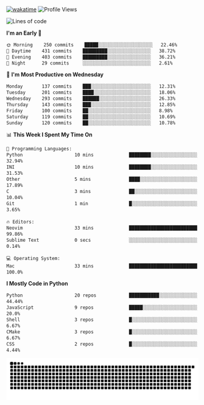 [![wakatime](https://wakatime.com/badge/user/b920b284-3cde-4cd4-b72e-f7f22d050b16.svg)](https://wakatime.com/@b920b284-3cde-4cd4-b72e-f7f22d050b16)
![Profile Views](http://img.shields.io/badge/Profile%20Views-4586-blue)
<!--START_SECTION:waka-->
![Lines of code](https://img.shields.io/badge/From%20Hello%20World%20I%27ve%20Written--774%20Thousand%20lines%20of%20code-blue)

**I'm an Early 🐤** 

```text
🌞 Morning    250 commits    █████░░░░░░░░░░░░░░░░░░░░   22.46% 
🌆 Daytime    431 commits    █████████░░░░░░░░░░░░░░░░   38.72% 
🌃 Evening    403 commits    █████████░░░░░░░░░░░░░░░░   36.21% 
🌙 Night      29 commits     ░░░░░░░░░░░░░░░░░░░░░░░░░   2.61%

```
📅 **I'm Most Productive on Wednesday** 

```text
Monday       137 commits    ███░░░░░░░░░░░░░░░░░░░░░░   12.31% 
Tuesday      201 commits    ████░░░░░░░░░░░░░░░░░░░░░   18.06% 
Wednesday    293 commits    ██████░░░░░░░░░░░░░░░░░░░   26.33% 
Thursday     143 commits    ███░░░░░░░░░░░░░░░░░░░░░░   12.85% 
Friday       100 commits    ██░░░░░░░░░░░░░░░░░░░░░░░   8.98% 
Saturday     119 commits    ██░░░░░░░░░░░░░░░░░░░░░░░   10.69% 
Sunday       120 commits    ██░░░░░░░░░░░░░░░░░░░░░░░   10.78%

```


📊 **This Week I Spent My Time On** 

```text
💬 Programming Languages: 
Python                   10 mins             ████████░░░░░░░░░░░░░░░░░   32.94% 
INI                      10 mins             ████████░░░░░░░░░░░░░░░░░   31.53% 
Other                    5 mins              ████░░░░░░░░░░░░░░░░░░░░░   17.89% 
C                        3 mins              ██░░░░░░░░░░░░░░░░░░░░░░░   10.04% 
Git                      1 min               █░░░░░░░░░░░░░░░░░░░░░░░░   3.65%

🔥 Editors: 
Neovim                   33 mins             █████████████████████████   99.86% 
Sublime Text             0 secs              ░░░░░░░░░░░░░░░░░░░░░░░░░   0.14%

💻 Operating System: 
Mac                      33 mins             █████████████████████████   100.0%

```

**I Mostly Code in Python** 

```text
Python                   20 repos            ███████████░░░░░░░░░░░░░░   44.44% 
JavaScript               9 repos             █████░░░░░░░░░░░░░░░░░░░░   20.0% 
Shell                    3 repos             █░░░░░░░░░░░░░░░░░░░░░░░░   6.67% 
CMake                    3 repos             █░░░░░░░░░░░░░░░░░░░░░░░░   6.67% 
CSS                      2 repos             █░░░░░░░░░░░░░░░░░░░░░░░░   4.44%

```



<!--END_SECTION:waka-->
![Snake animation](https://raw.githubusercontent.com/timmypidashev/timmypidashev/main/commits.svg)
